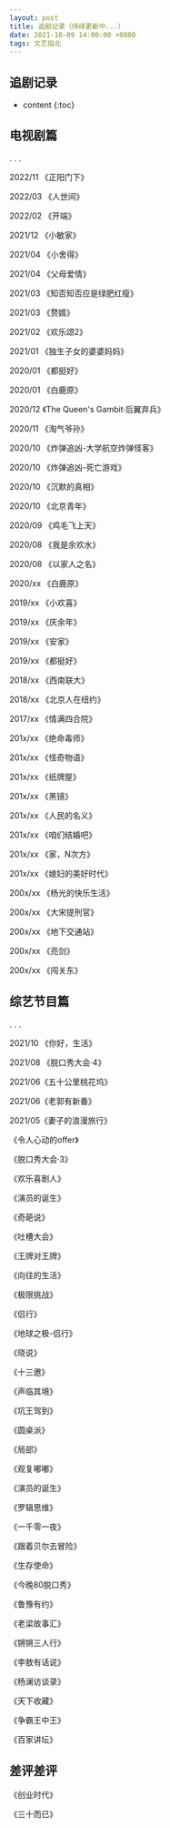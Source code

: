 ```yaml
---
layout: post
title: 追剧记录（持续更新中...）
date: 2021-10-09 14:00:00 +0800
tags: 文艺指北
--- 
```



<h2>追剧记录</h2>

* content
{:toc}

## 电视剧篇

. . .

2022/11  《正阳门下》

2022/03  《人世间》

2022/02  《开端》

2021/12  《小敏家》

2021/04  《小舍得》

2021/04  《父母爱情》

2021/03  《知否知否应是绿肥红瘦》

2021/03  《赘婿》

2021/02  《欢乐颂2》

2021/01  《独生子女的婆婆妈妈》

2020/01  《都挺好》

2020/01  《白鹿原》

2020/12  《The Queen's Gambit·后翼弃兵》

2020/11  《淘气爷孙》

2020/10  《炸弹追凶-大学航空炸弹怪客》

2020/10  《炸弹追凶-死亡游戏》

2020/10  《沉默的真相》

2020/10  《北京青年》

2020/09  《鸡毛飞上天》

2020/08  《我是余欢水》

2020/08  《以家人之名》

2020/xx  《白鹿原》

2019/xx  《小欢喜》

2019/xx  《庆余年》

2019/xx  《安家》

2019/xx  《都挺好》

2018/xx  《西南联大》

2018/xx  《北京人在纽约》

2017/xx  《情满四合院》

201x/xx  《绝命毒师》

201x/xx  《怪奇物语》

201x/xx  《纸牌屋》

201x/xx  《黑镜》

201x/xx  《人民的名义》

201x/xx  《咱们结婚吧》

201x/xx  《家，N次方》

201x/xx  《媳妇的美好时代》

200x/xx  《杨光的快乐生活》

200x/xx  《大宋提刑官》

200x/xx  《地下交通站》

200x/xx  《亮剑》

200x/xx  《闯关东》

## 综艺节目篇

. . .

2021/10  《你好，生活》

2021/08 《脱口秀大会·4》

2021/06《五十公里桃花坞》

2021/06《老郭有新番》

2021/05《妻子的浪漫旅行》

《令人心动的offer》

《脱口秀大会·3》

《欢乐喜剧人》

《演员的诞生》

《奇葩说》

《吐槽大会》

《王牌对王牌》

《向往的生活》

《极限挑战》

《侣行》

《地球之极-侣行》

《晓说》

《十三邀》

《声临其境》

《坑王驾到》

《圆桌派》

《局部》

《观复嘟嘟》

《演员的诞生》

《罗辑思维》

《一千零一夜》

《跟着贝尔去冒险》

《生存使命》

《今晚80脱口秀》

《鲁豫有约》

《老梁故事汇》

《锵锵三人行》

《李敖有话说》

《杨澜访谈录》

《天下收藏》

《争霸王中王》

《百家讲坛》

## 差评差评

《创业时代》

《三十而已》